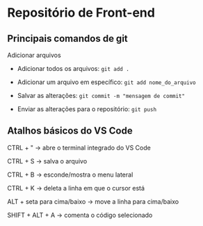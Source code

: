 # Repositório de Front-end

## Principais comandos de git

Adicionar arquivos

- Adicionar todos os arquivos:
  `git add .`

- Adicionar um arquivo em específico:
  `git add nome_do_arquivo`

- Salvar as alterações: `git commit -m "mensagem de commit"`

- Enviar as alterações para o repositório: `git push`

## Atalhos básicos do VS Code

CTRL + " -> abre o terminal integrado do VS Code

CTRL + S -> salva o arquivo

CTRL + B -> esconde/mostra o menu lateral

CTRL + K -> deleta a linha em que o cursor está

ALT + seta para cima/baixo -> move a linha para cima/baixo

SHIFT + ALT + A -> comenta o código selecionado
